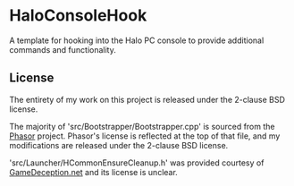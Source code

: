 # HaloConsoleHook

A template for hooking into the Halo PC console to provide additional commands and functionality.

## License

The entirety of my work on this project is released under the 2-clause BSD license.

The majority of 'src/Bootstrapper/Bootstrapper.cpp' is sourced from the [Phasor](https://github.com/urbanyoung/Phasor) project. Phasor's license is reflected at the top of that file, and my modifications are released under the 2-clause BSD license.

'src/Launcher/HCommonEnsureCleanup.h' was provided courtesy of [GameDeception.net](http://www.gamedeception.net/forums/184-Windows-Internals) and its license is unclear.
